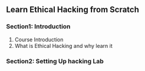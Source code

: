 ## Learn Ethical Hacking from Scratch

### Section1: Introduction
1. Course Introduction
2. What is Ethical Hacking and why learn it

### Section2: Setting Up hacking Lab
